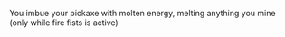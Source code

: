 You imbue your pickaxe with molten energy, melting anything you mine (only while fire fists is active)